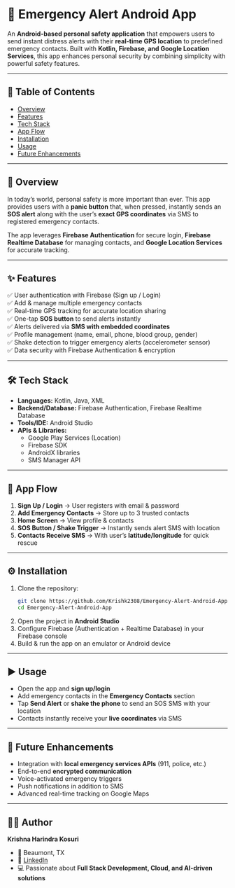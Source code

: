 # 🚨 Emergency Alert Android App  

An **Android-based personal safety application** that empowers users to send instant distress alerts with their **real-time GPS location** to predefined emergency contacts. Built with **Kotlin, Firebase, and Google Location Services**, this app enhances personal security by combining simplicity with powerful safety features.  

---

## 📖 Table of Contents  
- [Overview](#overview)  
- [Features](#features)  
- [Tech Stack](#tech-stack)  
- [App Flow](#app-flow)  
- [Installation](#installation)  
- [Usage](#usage)  
- [Future Enhancements](#future-enhancements)

---

## 📌 Overview  
In today’s world, personal safety is more important than ever. This app provides users with a **panic button** that, when pressed, instantly sends an **SOS alert** along with the user’s **exact GPS coordinates** via SMS to registered emergency contacts.  

The app leverages **Firebase Authentication** for secure login, **Firebase Realtime Database** for managing contacts, and **Google Location Services** for accurate tracking.  

---

## ✨ Features  
✅ User authentication with Firebase (Sign up / Login)  
✅ Add & manage multiple emergency contacts  
✅ Real-time GPS tracking for accurate location sharing  
✅ One-tap **SOS button** to send alerts instantly  
✅ Alerts delivered via **SMS with embedded coordinates**  
✅ Profile management (name, email, phone, blood group, gender)  
✅ Shake detection to trigger emergency alerts (accelerometer sensor)  
✅ Data security with Firebase Authentication & encryption  

---

## 🛠 Tech Stack  
- **Languages:** Kotlin, Java, XML  
- **Backend/Database:** Firebase Authentication, Firebase Realtime Database  
- **Tools/IDE:** Android Studio  
- **APIs & Libraries:**  
  - Google Play Services (Location)  
  - Firebase SDK  
  - AndroidX libraries  
  - SMS Manager API  

---

## 🔄 App Flow  
1. **Sign Up / Login** → User registers with email & password  
2. **Add Emergency Contacts** → Store up to 3 trusted contacts  
3. **Home Screen** → View profile & contacts  
4. **SOS Button / Shake Trigger** → Instantly sends alert SMS with location  
5. **Contacts Receive SMS** → With user’s **latitude/longitude** for quick rescue  

---

## ⚙️ Installation  
1. Clone the repository:  
   ```bash
   git clone https://github.com/Krishk2308/Emergency-Alert-Android-App.git
   cd Emergency-Alert-Android-App
   ```  
2. Open the project in **Android Studio**  
3. Configure Firebase (Authentication + Realtime Database) in your Firebase console  
4. Build & run the app on an emulator or Android device  

---

## ▶️ Usage  
- Open the app and **sign up/login**  
- Add emergency contacts in the **Emergency Contacts** section  
- Tap **Send Alert** or **shake the phone** to send an SOS SMS with your location  
- Contacts instantly receive your **live coordinates** via SMS  

---

## 🚀 Future Enhancements  
- Integration with **local emergency services APIs** (911, police, etc.)  
- End-to-end **encrypted communication**  
- Voice-activated emergency triggers  
- Push notifications in addition to SMS  
- Advanced real-time tracking on Google Maps  

---

## 👨‍💻 Author  
**Krishna Harindra Kosuri**  
- 📍 Beaumont, TX  
- 💼 [LinkedIn](https://www.linkedin.com/in/krishk7448/)  
- 💻 Passionate about **Full Stack Development, Cloud, and AI-driven solutions**  
